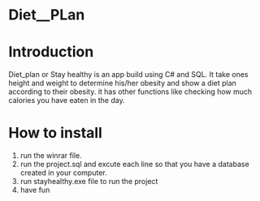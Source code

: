 # Diet__PLan
# Introduction
Diet_plan or Stay healthy is an app build using C# and SQL.
It take ones height and weight to determine his/her obesity and show a diet plan according to their obesity.
it has other functions like checking how much calories you have eaten in the day.
# How to install
1) run the winrar file.
2) run the project.sql and excute each line so that you have a database created in your computer. 
3) run stayhealthy.exe file to run the project
4) have fun
